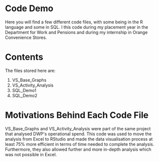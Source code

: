 # Code Demo
Here you will find a few different code files, with some being in the R language and some in SQL. I this code during my placement year in the Department for Work and Pensions and during my internship in Orange Convenience Stores.

# Contents
The files stored here are:
1. VS_Base_Graphs
2. VS_Activity_Analysis
3. SQL_Demo1
4. SQL_Demo2

# Motivations Behind Each Code File
VS_Base_Graphs and VS_Activity_Analysis were part of the same project that analysed DWP's operational spend. This code was used to move the analysis from Excel to RStudio and made the data visualisation process at least 75% more efficient in terms of time needed to complete the analysis. Furthermore, they also allowed further and more in-depth analysis which was not possible in Excel. 




